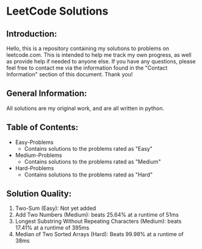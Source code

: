 # LeetCode Solutions

## Introduction:
Hello, this is a repository containing my solutions to problems on leetcode.com. This is intended to help me track my 
own progress, as well as provide help if needed to anyone else. If you have any questions, please feel free to contact me via the information
found in the "Contact Information" section of this document. Thank you!

## General Information:
All solutions are my original work, and are all written in python.

## Table of Contents:

* Easy-Problems
  * Contains solutions to the problems rated as "Easy"
* Medium-Problems
  * Contains solutions to the problems rated as "Medium"
* Hard-Problems
  * Contains solutions to the problems rated as "Hard"

## Solution Quality:

1. Two-Sum (Easy): Not yet added
2. Add Two Numbers (Medium): beats 25.64% at a runtime of 51ms
3. Longest Substring Without Repeating Characters (Medium): beats 17.41% at a runtime of 395ms
4. Median of Two Sorted Arrays (Hard): Beats 99.98% at a runtime of 38ms